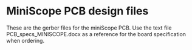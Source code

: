 # MiniScope PCB design files

These are the gerber files for the miniScope PCB. 
Use the text file PCB_specs_MINISCOPE.docx as a reference for the board specification when ordering.
